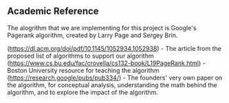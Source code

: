 ## Academic Reference

The alogrithm that we are implementing for this project is Google's Pagerank algorithm, created by Larry Page and Sergey Brin.

(https://dl.acm.org/doi/pdf/10.1145/1052934.1052938) - The article from the proposed list of algorithms to support our algorithm
(https://www.cs.bu.edu/fac/crovella/cs132-book/L19PageRank.html) - Boston University resource for teaching the algorithm
(https://research.google/pubs/pub334/) - The founders' very own paper on the algorithm, for conceptual analysis, understanding the math behind the algorithm, and to explore the impact of the algorithm.

